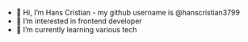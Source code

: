 - 👋 Hi, I’m Hans Cristian - my github username is @hanscristian3799
- 👀 I’m interested in frontend developer
- 🌱 I’m currently learning various tech

<!---
hanscristian3799/hanscristian3799 is a ✨ special ✨ repository because its `README.md` (this file) appears on your GitHub profile.
You can click the Preview link to take a look at your changes.
--->
